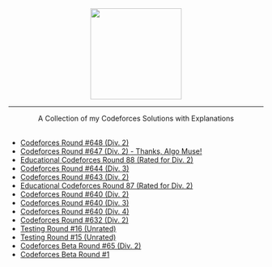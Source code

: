 <div align="center">
    <a href="https://codeforces.com/profile/wingkwong/">
        <img height=180 src="https://user-images.githubusercontent.com/35857179/81492331-4ca22d00-92c9-11ea-9c58-fb5bb657c00b.png">
    </a>
    <hr>
    A Collection of my Codeforces Solutions with Explanations
</div>

<br/>

- [Codeforces Round #648 (Div. 2)](https://github.com/wingkwong/codeforces/tree/master/1365)
- [Codeforces Round #647 (Div. 2) - Thanks, Algo Muse!](https://github.com/wingkwong/codeforces/tree/master/1362)
- [Educational Codeforces Round 88 (Rated for Div. 2)](https://github.com/wingkwong/codeforces/tree/master/1359)
- [Codeforces Round #644 (Div. 3)](https://github.com/wingkwong/codeforces/tree/master/1360)
- [Codeforces Round #643 (Div. 2)](https://github.com/wingkwong/codeforces/tree/master/1355)
- [Educational Codeforces Round 87 (Rated for Div. 2)](https://github.com/wingkwong/codeforces/tree/master/1354)
- [Codeforces Round #640 (Div. 2)](https://github.com/wingkwong/codeforces/tree/master/1350)
- [Codeforces Round #640 (Div. 3)](https://github.com/wingkwong/codeforces/tree/master/1353)
- [Codeforces Round #640 (Div. 4)](https://github.com/wingkwong/codeforces/tree/master/1352)
- [Codeforces Round #632 (Div. 2)](https://github.com/wingkwong/codeforces/tree/master/1333)
- [Testing Round #16 (Unrated)](https://github.com/wingkwong/codeforces/tree/master/1351)
- [Testing Round #15 (Unrated)](https://github.com/wingkwong/codeforces/tree/master/1177)
- [Codeforces Beta Round #65 (Div. 2)](https://github.com/wingkwong/codeforces/tree/master/71)
- [Codeforces Beta Round #1](https://github.com/wingkwong/codeforces/tree/master/1)
